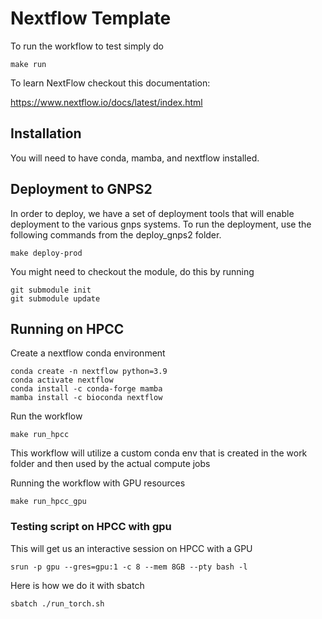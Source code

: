 # Nextflow Template

To run the workflow to test simply do

```
make run
```

To learn NextFlow checkout this documentation:

https://www.nextflow.io/docs/latest/index.html

## Installation

You will need to have conda, mamba, and nextflow installed. 

## Deployment to GNPS2

In order to deploy, we have a set of deployment tools that will enable deployment to the various gnps systems. To run the deployment, use the following commands from the deploy_gnps2 folder. 

```
make deploy-prod
```

You might need to checkout the module, do this by running

```
git submodule init
git submodule update
```

## Running on HPCC

Create a nextflow conda environment
```
conda create -n nextflow python=3.9
conda activate nextflow
conda install -c conda-forge mamba
mamba install -c bioconda nextflow
```

Run the workflow
```
make run_hpcc
```

This workflow will utilize a custom conda env that is created in the work folder and then used by the actual compute jobs

Running the workflow with GPU resources
```
make run_hpcc_gpu
```

### Testing script on HPCC with gpu

This will get us an interactive session on HPCC with a GPU

```
srun -p gpu --gres=gpu:1 -c 8 --mem 8GB --pty bash -l
```

Here is how we do it with sbatch

```
sbatch ./run_torch.sh
```